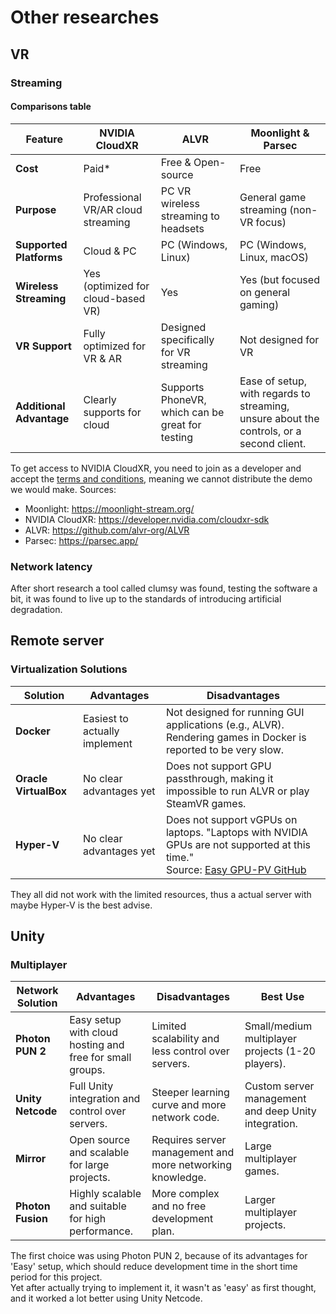 # Other researches
## VR
### Streaming
#### Comparisons table

| Feature                  | **NVIDIA CloudXR**                 | **ALVR**                                         | **Moonlight & Parsec**                                                                     |
| ------------------------ | ---------------------------------- | ------------------------------------------------ | ---------------------------------------------------------------------------------------- |
| **Cost**                 | Paid*                              | Free & Open-source                               | Free                                                                                     |
| **Purpose**              | Professional VR/AR cloud streaming | PC VR wireless streaming to headsets             | General game streaming (non-VR focus)                                                    |
| **Supported Platforms**  | Cloud & PC                         | PC (Windows, Linux)                              | PC (Windows, Linux, macOS)                                                               |
| **Wireless Streaming**   | Yes (optimized for cloud-based VR) | Yes                                              | Yes (but focused on general gaming)                                                      |
| **VR Support**           | Fully optimized for VR & AR        | Designed specifically for VR streaming           | Not designed for VR                                                                      |
| **Additional Advantage** | Clearly supports for cloud         | Supports PhoneVR, which can be great for testing | Ease of setup, with regards to streaming, unsure about the controls, or a second client. |

To get access to NVIDIA CloudXR, you need to join as a developer and accept the [terms and conditions](https://developer.nvidia.com/legal/terms), meaning we cannot distribute the demo we would make.
Sources:
- Moonlight: https://moonlight-stream.org/ 
- NVIDIA CloudXR: https://developer.nvidia.com/cloudxr-sdk  
- ALVR: https://github.com/alvr-org/ALVR 
- Parsec: https://parsec.app/
### Network latency
After short research a tool called clumsy was found, testing the software a bit, it was found to live up to the standards of introducing artificial degradation.

## Remote server
### Virtualization Solutions

| **Solution**          | **Advantages**                | **Disadvantages**                                                                                                                                                                                 |
| --------------------- | ----------------------------- | ------------------------------------------------------------------------------------------------------------------------------------------------------------------------------------------------- |
| **Docker**            | Easiest to actually implement | Not designed for running GUI applications (e.g., ALVR). Rendering games in Docker is reported to be very slow.                                                                                    |
| **Oracle VirtualBox** | No clear advantages yet       | Does not support GPU passthrough, making it impossible to run ALVR or play SteamVR games.                                                                                                         |
| **Hyper-V**           | No clear advantages yet       | Does not support vGPUs on laptops. "Laptops with NVIDIA GPUs are not supported at this time." <br> Source: [Easy GPU-PV GitHub](https://github.com/jamesstringerparsec/Easy-GPU-PV#prerequisites) |

They all did not work with the limited resources, thus a actual server with maybe Hyper-V is the best advise.

## Unity
### Multiplayer

| **Network Solution** | **Advantages**                                           | **Disadvantages**                                         | **Best Use**                                         |
| -------------------- | -------------------------------------------------------- | --------------------------------------------------------- | ---------------------------------------------------- |
| **Photon PUN 2**     | Easy setup with cloud hosting and free for small groups. | Limited scalability and less control over servers.        | Small/medium multiplayer projects (1-20 players).    |
| **Unity Netcode**    | Full Unity integration and control over servers.         | Steeper learning curve and more network code.             | Custom server management and deep Unity integration. |
| **Mirror**           | Open source and scalable for large projects.             | Requires server management and more networking knowledge. | Large multiplayer games.                             |
| **Photon Fusion**    | Highly scalable and suitable for high performance.       | More complex and no free development plan.                | Larger multiplayer projects.                         |

The first choice was using Photon PUN 2, because of its advantages for 'Easy' setup, which should reduce development time in the short time period for this project.  
Yet after actually trying to implement it, it wasn't as 'easy' as first thought, and it worked a lot better using Unity Netcode.